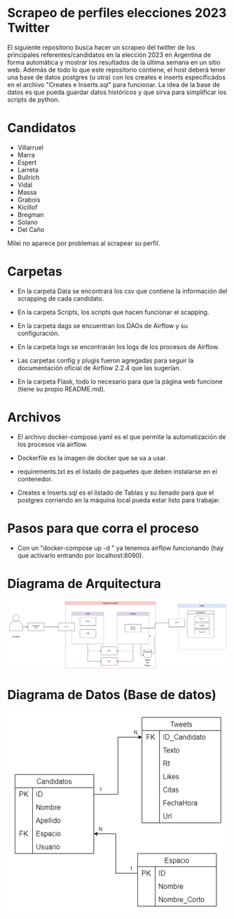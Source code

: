 # Scrapeo de perfiles elecciones 2023 Twitter
El siguiente repositorio busca hacer un scrapeo del twitter de los principales referentes/candidatos en la elección 2023 en Argentina de forma automática y mostrar los resultados de la última semana en un sitio web. Además de todo lo que este repositorio contiene, el host deberá tener una base de datos postgres (u otra) con los creates e inserts especificádos en el archivo "Creates e Inserts.sql" para funcionar.
La idea de la base de datos es que pueda guardar datos históricos y que sirva para simplificar los scripts de python.

# Candidatos
- Villarruel
- Marra
- Espert
- Larreta
- Bullrich
- Vidal
- Massa
- Grabois
- Kicillof
- Bregman
- Solano
- Del Caño

Milei no aparece por problemas al scrapear su perfil.


# Carpetas

- En la carpeta Data se encontrará los csv que contiene la información del scrapping de cada candidato.

- En la carpeta Scripts, los scripts que hacen funcionar el scapping.

- En la carpeta dags se encuentran los DAGs de Airflow y su configuración.

- En la carpeta logs se encontrarán los logs de los procesos de Airflow.

- Las carpetas config y plugis fueron agregadas para seguir la documentación oficial de Airflow 2.2.4 que las sugerían.

- En la carpeta Flask, todo lo necesario para que la página web funcione (tiene su propio README.md).


# Archivos

- El archivo docker-compose.yaml es el que permite la automatización de los procesos vía airflow.

- Dockerfile es la imagen de docker que se va a usar.

- requirements.txt es el listado de paquetes que deben instalarse en el contenedor.

- Creates e Inserts.sql es el listado de Tablas y su llenado para que el postgres corriendo en la máquina local pueda estar listo para trabajar.


# Pasos para que corra el proceso

- Con un "docker-compose up -d " ya tenemos airflow funcionando (hay que activarlo entrando por localhost:8090).


# Diagrama de Arquitectura



<img src="CEN.drawio.png" style = "display: block;
  margin-left: auto;
  margin-right: auto;" />
  
  
  
# Diagrama de Datos (Base de datos)



<img src="Nuevo.drawio.png" style = "display: block;
  margin-left: auto;
  margin-right: auto;" />







